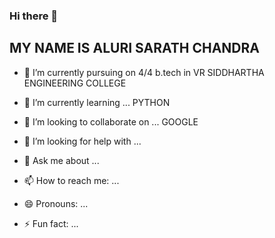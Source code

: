 ### Hi there  👋
## MY NAME IS ALURI SARATH CHANDRA

- 🔭 I’m currently pursuing on 4/4 b.tech in VR SIDDHARTHA ENGINEERING COLLEGE

- 🌱 I’m currently learning ... PYTHON
- 👯 I’m looking to collaborate on ... GOOGLE
- 🤔 I’m looking for help with ...
- 💬 Ask me about ...
- 📫 How to reach me: ...
- 😄 Pronouns: ...
- ⚡ Fun fact: ...

